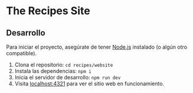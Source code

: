 # The Recipes Site

## Desarrollo

Para iniciar el proyecto, asegúrate de tener [Node.js](https://nodejs.org/) instalado (o algún otro compatible).

1. Clona el repositorio: `cd recipes/website`
2. Instala las dependencias: `npm i`
3. Inicia el servidor de desarrollo: `npm run dev`
4. Visita [localhost:4321](http://localhost:4321) para ver el sitio web en funcionamiento.
